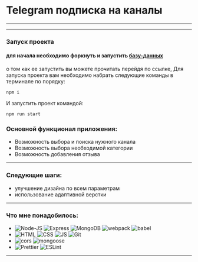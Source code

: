 # Telegram подписка на каналы
____
___

### Запуск проекта
#### для начала необходимо форкнуть и запустить [базу-данных](https://github.com/saytkhanov/telegram-webpack-app-bd)
о том как ее запустить вы можете прочитать перейдя по ссылке,
Для запуска проекта вам необходимо набрать следующие команды в терминале по порядку:
```
npm i 
``` 
И запустить проект командой:
```
npm run start
```


[comment]: <> (###Технологии проекта)

[comment]: <> (____)

### Основной функционал приложения:
- Возможность выбора и поиска нужного канала
- Возможность выбора необходимой категории
- Возможность добавления отзыва
___
### Следующие шаги:
- улучшение дизайна по всем параметрам
- использование адаптивной верстки
___
### Что мне понадобилось:
 - ![Node-JS](https://img.shields.io/badge/-Node--JS-blue)
   ![Express](https://img.shields.io/badge/Express-yellow)
   ![MongoDB](https://img.shields.io/badge/-MongoDB-g)
   ![webpack](https://img.shields.io/badge/webpack-black?style=flat-square&)
      ![babel](https://img.shields.io/badge/babel-yellow)
- ![HTML](https://img.shields.io/badge/HTML-orange?style=flat-square&logo=HTML5)
  ![CSS](https://img.shields.io/badge/CSS-blue?style=flat-square&logo=css3)
  ![JS](https://img.shields.io/badge/JavaScript-red?style=flat-square&logo=javaScript)
  ![Git](https://img.shields.io/badge/Git-g?style=flat-square&logo=git)
-  ![cors](https://img.shields.io/badge/-cors-pink)
      ![mongoose](https://img.shields.io/badge/-mpngoose-purple)
-  ![Prettier](https://img.shields.io/badge/Prettier-white?style=flat-square&logo=prettier)
   ![ESLint](https://img.shields.io/badge/ESLint-black?style=flat-square&logo=eslint)
____
